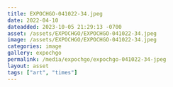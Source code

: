```yaml
---
title: EXPOCHGO-041022-34.jpeg
date: 2022-04-10
dateadded: 2023-10-05 21:29:13 -0700
asset: /assets/EXPOCHGO/EXPOCHGO-041022-34.jpeg
image: /assets/EXPOCHGO/EXPOCHGO-041022-34.jpeg
categories: image
gallery: expochgo
permalink: /media/expochgo/expochgo-041022-34-jpeg
layout: asset
tags: ["art", "times"]
--- 
```

